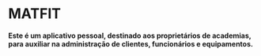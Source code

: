 # MATFIT

**Este é um aplicativo pessoal, destinado aos proprietários de academias, para auxiliar na administração de clientes, funcionários e equipamentos.**
